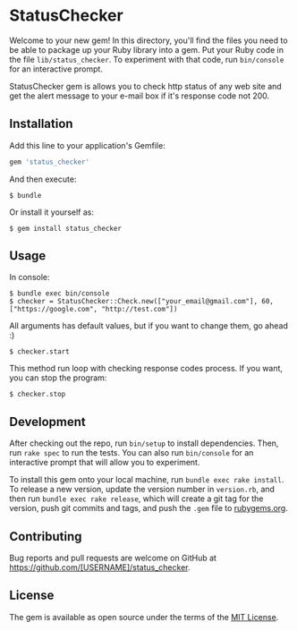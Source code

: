 # StatusChecker

Welcome to your new gem! In this directory, you'll find the files you need to be able to package up your Ruby library into a gem. Put your Ruby code in the file `lib/status_checker`. To experiment with that code, run `bin/console` for an interactive prompt.

StatusChecker gem is allows you to check http status of any web site and get the alert message to your e-mail box if it's response code not 200.

## Installation

Add this line to your application's Gemfile:

```ruby
gem 'status_checker'
```

And then execute:

    $ bundle

Or install it yourself as:

    $ gem install status_checker

## Usage

In console:

    $ bundle exec bin/console
    $ checker = StatusChecker::Check.new(["your_email@gmail.com"], 60, ["https://google.com", "http://test.com"])

All arguments has default values, but if you want to change them, go ahead :)

    $ checker.start

This method run loop with checking response codes process.
If you want, you can stop the program:

    $ checker.stop

## Development

After checking out the repo, run `bin/setup` to install dependencies. Then, run `rake spec` to run the tests. You can also run `bin/console` for an interactive prompt that will allow you to experiment.

To install this gem onto your local machine, run `bundle exec rake install`. To release a new version, update the version number in `version.rb`, and then run `bundle exec rake release`, which will create a git tag for the version, push git commits and tags, and push the `.gem` file to [rubygems.org](https://rubygems.org).

## Contributing

Bug reports and pull requests are welcome on GitHub at https://github.com/[USERNAME]/status_checker.


## License

The gem is available as open source under the terms of the [MIT License](http://opensource.org/licenses/MIT).

